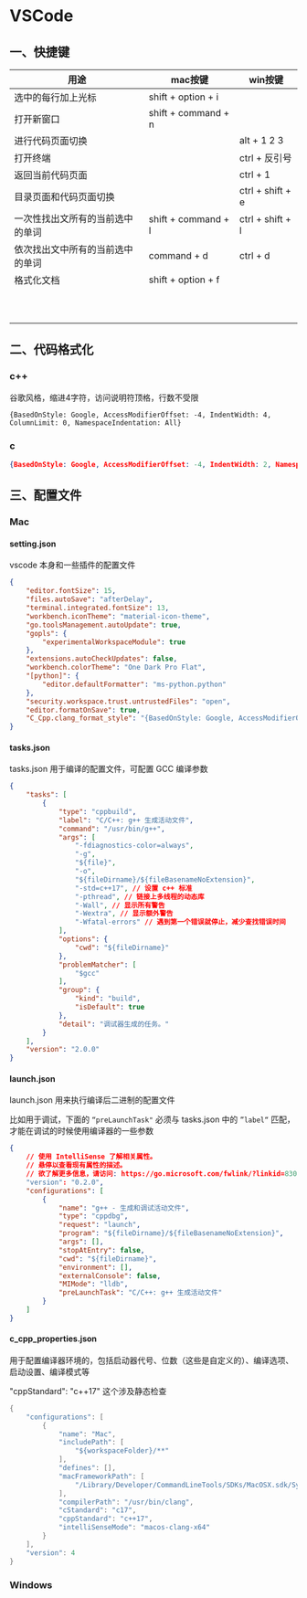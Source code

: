 # VSCode

## 一、快捷键

| 用途                             | mac按键             | win按键          |
| -------------------------------- | ------------------- | ---------------- |
| 选中的每行加上光标               | shift + option + i  |                  |
| 打开新窗口                       | shift + command + n |                  |
| 进行代码页面切换                 |                     | alt + 1 2 3      |
| 打开终端                         |                     | ctrl + 反引号    |
| 返回当前代码页面                 |                     | ctrl + 1         |
| 目录页面和代码页面切换           |                     | ctrl + shift + e |
| 一次性找出文所有的当前选中的单词 | shift + command + l | ctrl + shift + l |
| 依次找出文中所有的当前选中的单词 | command + d         | ctrl + d         |
| 格式化文档                       | shift + option + f  |                  |
|                                  |                     |                  |
|                                  |                     |                  |
|                                  |                     |                  |
|                                  |                     |                  |
|                                  |                     |                  |
|                                  |                     |                  |
|                                  |                     |                  |
|                                  |                     |                  |
|                                  |                     |                  |
|                                  |                     |                  |

## 二、代码格式化

### c++

谷歌风格，缩进4字符，访问说明符顶格，行数不受限

```
{BasedOnStyle: Google, AccessModifierOffset: -4, IndentWidth: 4, ColumnLimit: 0, NamespaceIndentation: All}
```

### c

```json
{BasedOnStyle: Google, AccessModifierOffset: -4, IndentWidth: 2, NamespaceIndentation: All, FixNamespaceComments: false}
```



## 三、配置文件

### Mac

#### setting.json

vscode 本身和一些插件的配置文件

```json
{
    "editor.fontSize": 15,
    "files.autoSave": "afterDelay",
    "terminal.integrated.fontSize": 13,
    "workbench.iconTheme": "material-icon-theme",
    "go.toolsManagement.autoUpdate": true,
    "gopls": {
        "experimentalWorkspaceModule": true
    },
    "extensions.autoCheckUpdates": false,
    "workbench.colorTheme": "One Dark Pro Flat",
    "[python]": {
        "editor.defaultFormatter": "ms-python.python"
    },
    "security.workspace.trust.untrustedFiles": "open",
    "editor.formatOnSave": true,
    "C_Cpp.clang_format_style": "{BasedOnStyle: Google, AccessModifierOffset: -4, IndentWidth: 4, ColumnLimit: 0, NamespaceIndentation: All}"
}
```

#### tasks.json

tasks.json 用于编译的配置文件，可配置 GCC 编译参数

```json
{
    "tasks": [
        {
            "type": "cppbuild",
            "label": "C/C++: g++ 生成活动文件",
            "command": "/usr/bin/g++",
            "args": [
                "-fdiagnostics-color=always",
                "-g",
                "${file}",
                "-o",
                "${fileDirname}/${fileBasenameNoExtension}",
                "-std=c++17", // 设置 c++ 标准
                "-pthread", // 链接上多线程的动态库
                "-Wall", // 显示所有警告
                "-Wextra", // 显示额外警告
                "-Wfatal-errors" // 遇到第一个错误就停止，减少查找错误时间
            ],
            "options": {
                "cwd": "${fileDirname}"
            },
            "problemMatcher": [
                "$gcc"
            ],
            "group": {
                "kind": "build",
                "isDefault": true
            },
            "detail": "调试器生成的任务。"
        }
    ],
    "version": "2.0.0"
}
```

#### launch.json

launch.json 用来执行编译后二进制的配置文件

比如用于调试，下面的 `“preLaunchTask"`  必须与 tasks.json 中的 `”label“` 匹配，才能在调试的时候使用编译器的一些参数

```json
{
    // 使用 IntelliSense 了解相关属性。 
    // 悬停以查看现有属性的描述。
    // 欲了解更多信息，请访问: https://go.microsoft.com/fwlink/?linkid=830387
    "version": "0.2.0",
    "configurations": [
        {
            "name": "g++ - 生成和调试活动文件",
            "type": "cppdbg",
            "request": "launch",
            "program": "${fileDirname}/${fileBasenameNoExtension}",
            "args": [],
            "stopAtEntry": false,
            "cwd": "${fileDirname}",
            "environment": [],
            "externalConsole": false,
            "MIMode": "lldb",
            "preLaunchTask": "C/C++: g++ 生成活动文件"
        }
    ]
}
```

#### c_cpp_properties.json

用于配置编译器环境的，包括启动器代号、位数（这些是自定义的）、编译选项、启动设置、编译模式等

"cppStandard": "c++17" 这个涉及静态检查

```c++
{
    "configurations": [
        {
            "name": "Mac",
            "includePath": [
                "${workspaceFolder}/**"
            ],
            "defines": [],
            "macFrameworkPath": [
                "/Library/Developer/CommandLineTools/SDKs/MacOSX.sdk/System/Library/Frameworks"
            ],
            "compilerPath": "/usr/bin/clang",
            "cStandard": "c17",
            "cppStandard": "c++17",
            "intelliSenseMode": "macos-clang-x64"
        }
    ],
    "version": 4
}
```

### Windows
